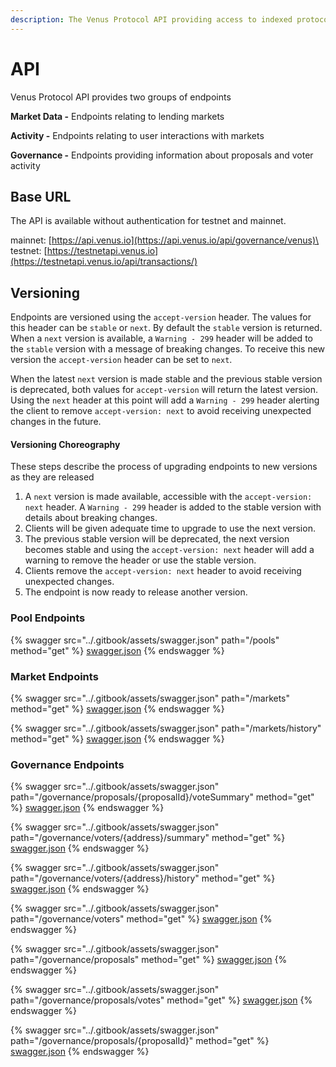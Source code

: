 ```yaml
---
description: The Venus Protocol API providing access to indexed protocol data.
---
```


# API

Venus Protocol API provides two groups of endpoints

**Market Data -** Endpoints relating to lending markets

**Activity -** Endpoints relating to user interactions with markets

**Governance -** Endpoints providing information about proposals and voter activity

## Base URL

The API is available without authentication for testnet and mainnet.

mainnet: [https://api.venus.io](https://api.venus.io/api/governance/venus)\
testnet: [https://testnetapi.venus.io](https://testnetapi.venus.io/api/transactions/)

## Versioning

Endpoints are versioned using the `accept-version` header. The values for this header can be `stable` or `next`. By default the `stable` version is returned. When a `next` version is available, a `Warning - 299` header will be added to the `stable` version with a message of breaking changes. To receive this new version the `accept-version` header can be set to `next`.

When the latest `next` version is made stable and the previous stable version is deprecated, both values for `accept-version` will return the latest version. Using the `next` header at this point will add a `Warning - 299` header alerting the client to remove `accept-version: next` to avoid receiving unexpected changes in the future.

#### Versioning Choreography

These steps describe the process of upgrading endpoints to new versions as they are released

1. A `next` version is made available, accessible with the `accept-version: next` header. A `Warning - 299` header is added to the stable version with details about breaking changes.
2. Clients will be given adequate time to upgrade to use the next version.
3. The previous stable version will be deprecated, the next version becomes stable and using the `accept-version: next` header will add a warning to remove the header or use the stable version.
4. Clients remove the `accept-version: next` header to avoid receiving unexpected changes.
5. The endpoint is now ready to release another version.

### Pool Endpoints

{% swagger src="../.gitbook/assets/swagger.json" path="/pools" method="get" %}
[swagger.json](../.gitbook/assets/swagger.json)
{% endswagger %}





### Market Endpoints

{% swagger src="../.gitbook/assets/swagger.json" path="/markets" method="get" %}
[swagger.json](../.gitbook/assets/swagger.json)
{% endswagger %}

{% swagger src="../.gitbook/assets/swagger.json" path="/markets/history" method="get" %}
[swagger.json](../.gitbook/assets/swagger.json)
{% endswagger %}



### Governance Endpoints

{% swagger src="../.gitbook/assets/swagger.json" path="/governance/proposals/{proposalId}/voteSummary" method="get" %}
[swagger.json](../.gitbook/assets/swagger.json)
{% endswagger %}

{% swagger src="../.gitbook/assets/swagger.json" path="/governance/voters/{address}/summary" method="get" %}
[swagger.json](../.gitbook/assets/swagger.json)
{% endswagger %}

{% swagger src="../.gitbook/assets/swagger.json" path="/governance/voters/{address}/history" method="get" %}
[swagger.json](../.gitbook/assets/swagger.json)
{% endswagger %}

{% swagger src="../.gitbook/assets/swagger.json" path="/governance/voters" method="get" %}
[swagger.json](../.gitbook/assets/swagger.json)
{% endswagger %}

{% swagger src="../.gitbook/assets/swagger.json" path="/governance/proposals" method="get" %}
[swagger.json](../.gitbook/assets/swagger.json)
{% endswagger %}

{% swagger src="../.gitbook/assets/swagger.json" path="/governance/proposals/votes" method="get" %}
[swagger.json](../.gitbook/assets/swagger.json)
{% endswagger %}

{% swagger src="../.gitbook/assets/swagger.json" path="/governance/proposals/{proposalId}" method="get" %}
[swagger.json](../.gitbook/assets/swagger.json)
{% endswagger %}

